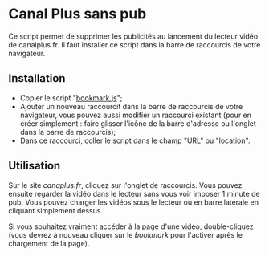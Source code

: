 # Canal Plus sans pub

Ce script permet de supprimer les publicités au lancement du lecteur vidéo de canalplus.fr. 
Il faut installer ce script dans la barre de raccourcis de votre navigateur.

## Installation

* Copier le script "[bookmark.js](https://github.com/hugobqd/canal-plus-sans-pub/blob/master/bookmark.js)";
* Ajouter un nouveau raccourcit dans la barre de raccourcis de votre navigateur, vous pouvez aussi modifier un raccourci existant (pour en créer simplement : faire glisser l'icône de la barre d'adresse ou l'onglet dans la barre de raccourcis);
* Dans ce raccourci, coller le script dans le champ "URL" ou "location".

## Utilisation

Sur le site _canaplus.fr_, cliquez sur l'onglet de raccourcis. Vous pouvez ensuite regarder la vidéo dans le lecteur sans vous voir imposer 1 minute de pub.
Vous pouvez charger les vidéos sous le lecteur ou en barre latérale en cliquant simplement dessus.

Si vous souhaitez vraiment accéder à la page d'une vidéo, double-cliquez (vous devrez à nouveau cliquer sur le _bookmark_ pour l'activer après le chargement de la page).

